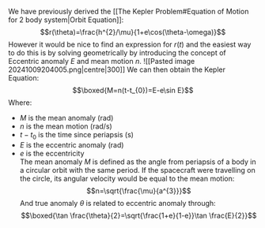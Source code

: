 We have previously derived the [[The Kepler Problem#Equation of Motion for 2 body system|Orbit Equation]]:
$$r(\theta)=\frac{h^{2}/\mu}{1+e\cos(\theta-\omega)}$$
However it would be nice to find an expression for $r(t)$ and the easiest way to do this is by solving geometrically by introducing the concept of Eccentric anomaly $E$ and mean motion $n$.
![[Pasted image 20241009204005.png|centre|300]]
We can then obtain the Kepler Equation:
$$\boxed{M=n(t-t_{0})=E-e\sin E}$$
Where:
- $M$ is the mean anomaly (rad)
- $n$ is the mean motion (rad/s)
- $t-t_{0}$ is the time since periapsis (s)
- $E$ is the eccentric anomaly (rad)
- $e$ is the eccentricity
\
The mean anomaly $M$ is defined as the angle from periapsis of a body in a circular orbit with the same period.
If the spacecraft were travelling on the circle, its angular velocity would be equal to the mean motion:
$$n=\sqrt{\frac{\mu}{a^{3}}}$$
And true anomaly $\theta$ is related to eccentric anomaly through:
$$\boxed{\tan \frac{\theta}{2}=\sqrt{\frac{1+e}{1-e}}\tan \frac{E}{2}}$$


